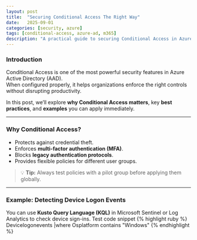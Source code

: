 ```yaml
---
layout: post
title:  "Securing Conditional Access The Right Way"
date:   2025-09-01
categories: [security, azure]
tags: [conditional-access, azure-ad, m365]
description: "A practical guide to securing Conditional Access in Azure Active Directory, including best practices, sample queries, and rollout strategies."
---
```


### Introduction

Conditional Access is one of the most powerful security features in Azure Active Directory (AAD).  
When configured properly, it helps organizations enforce the right controls without disrupting productivity.  

In this post, we’ll explore **why Conditional Access matters**, key **best practices**, and **examples** you can apply immediately.

---
### Why Conditional Access?

- Protects against credential theft.  
- Enforces **multi-factor authentication (MFA)**.  
- Blocks **legacy authentication protocols**.  
- Provides flexible policies for different user groups.  

> 💡 **Tip:** Always test policies with a pilot group before applying them globally.

---

###  Example: Detecting Device Logon Events

You can use **Kusto Query Language (KQL)** in Microsoft Sentinel or Log Analytics to check device sign-ins.
Test code snippet
{% highlight ruby %}
Devicelogonevents
|where Osplatform contains "Windows"
{% endhighlight %}
